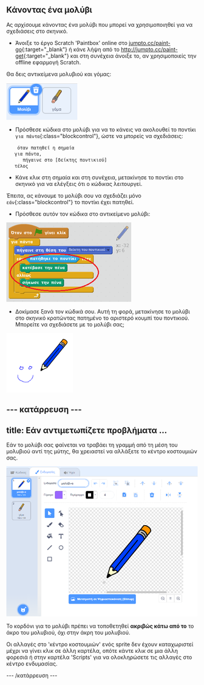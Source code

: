 ## Κάνοντας ένα μολύβι

Ας αρχίσουμε κάνοντας ένα μολύβι που μπορεί να χρησιμοποιηθεί για να σχεδιάσεις στο σκηνικό.

+ Άνοιξε το έργο Scratch 'Paintbox' online στο [jumpto.cc/paint-go](http://jumpto.cc/paint-go){:target="_blank"} ή κάνε λήψη από το <http://jumpto.cc/paint-get>{:target="_blank"} και στη συνέχεια άνοιξε το, αν χρησιμοποιείς την offline εφαρμογή Scratch.

Θα δεις αντικείμενα μολυβιού και γόμας:

![screenshot](images/paint-starter.png)

+ Πρόσθεσε κώδικα στο μολύβι για να το κάνεις να ακολουθεί το ποντίκι `για πάντα`{:class="blockcontrol"}, ώστε να μπορείς να σχεδιάσεις:

```blocks
    όταν πατηθεί η σημαία 
   για πάντα, 
      πήγαινε στο [δείκτης ποντικιού]
   τέλος
```

+ Κάνε κλικ στη σημαία και στη συνέχεια, μετακίνησε το ποντίκι στο σκηνικό για να ελέγξεις ότι ο κώδικας λειτουργεί.

Έπειτα, ας κάνουμε το μολύβι σου να σχεδιάζει μόνο `εάν`{:class="blockcontrol"} το ποντίκι έχει πατηθεί.

+ Πρόσθεσε αυτόν τον κώδικα στο αντικείμενο μολύβι:

![screenshot](images/paint-pencil-draw-code.png)

+ Δοκίμασε ξανά τον κώδικά σου. Αυτή τη φορά, μετακίνησε το μολύβι στο σκηνικό κρατώντας πατημένο το αριστερό κουμπί του ποντικιού. Μπορείτε να σχεδιάσετε με το μολύβι σας;

![screenshot](images/paint-draw.png)

## \--- κατάρρευση \---

## title: Εάν αντιμετωπίζετε προβλήματα ...

Εάν το μολύβι σας φαίνεται να τραβάει τη γραμμή από τη μέση του μολυβιού αντί της μύτης, θα χρειαστεί να αλλάξετε το κέντρο κοστουμιών σας.

![Κέντρο κοστουμιών](images/costume-center.png)

Το κορδόνι για το μολύβι πρέπει να τοποθετηθεί **ακριβώς κάτω από το** το άκρο του μολυβιού, όχι στην άκρη του μολυβιού.

Οι αλλαγές στο 'κέντρο κοστουμιών' ενός sprite δεν έχουν καταχωριστεί μέχρι να γίνει κλικ σε άλλη καρτέλα, οπότε κάντε κλικ σε μια άλλη φορεσιά ή στην καρτέλα 'Scripts' για να ολοκληρώσετε τις αλλαγές στο κέντρο ενδυμασίας.

\--- /κατάρρευση \---